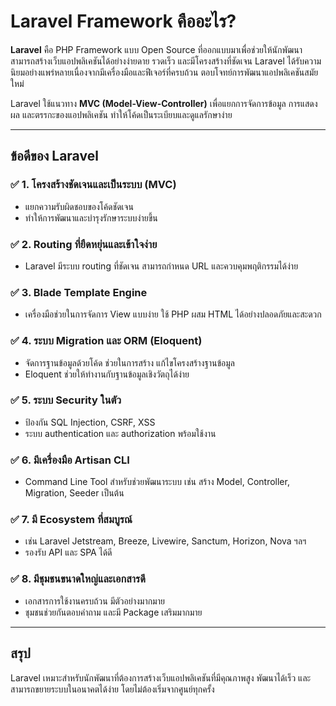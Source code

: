 # Laravel Framework คืออะไร?

**Laravel** คือ PHP Framework แบบ Open Source ที่ออกแบบมาเพื่อช่วยให้นักพัฒนาสามารถสร้างเว็บแอปพลิเคชันได้อย่างง่ายดาย รวดเร็ว และมีโครงสร้างที่ชัดเจน Laravel ได้รับความนิยมอย่างแพร่หลายเนื่องจากมีเครื่องมือและฟีเจอร์ที่ครบถ้วน ตอบโจทย์การพัฒนาแอปพลิเคชันสมัยใหม่

Laravel ใช้แนวทาง **MVC (Model-View-Controller)** เพื่อแยกการจัดการข้อมูล การแสดงผล และตรรกะของแอปพลิเคชัน ทำให้โค้ดเป็นระเบียบและดูแลรักษาง่าย

---

## ข้อดีของ Laravel

### ✅ 1. โครงสร้างชัดเจนและเป็นระบบ (MVC)

- แยกความรับผิดชอบของโค้ดชัดเจน
- ทำให้การพัฒนาและบำรุงรักษาระบบง่ายขึ้น

### ✅ 2. Routing ที่ยืดหยุ่นและเข้าใจง่าย

- Laravel มีระบบ routing ที่ชัดเจน สามารถกำหนด URL และควบคุมพฤติกรรมได้ง่าย

### ✅ 3. Blade Template Engine

- เครื่องมือช่วยในการจัดการ View แบบง่าย ใช้ PHP ผสม HTML ได้อย่างปลอดภัยและสะดวก

### ✅ 4. ระบบ Migration และ ORM (Eloquent)

- จัดการฐานข้อมูลด้วยโค้ด ช่วยในการสร้าง แก้ไขโครงสร้างฐานข้อมูล
- Eloquent ช่วยให้ทำงานกับฐานข้อมูลเชิงวัตถุได้ง่าย

### ✅ 5. ระบบ Security ในตัว

- ป้องกัน SQL Injection, CSRF, XSS
- ระบบ authentication และ authorization พร้อมใช้งาน

### ✅ 6. มีเครื่องมือ Artisan CLI

- Command Line Tool สำหรับช่วยพัฒนาระบบ เช่น สร้าง Model, Controller, Migration, Seeder เป็นต้น

### ✅ 7. มี Ecosystem ที่สมบูรณ์

- เช่น Laravel Jetstream, Breeze, Livewire, Sanctum, Horizon, Nova ฯลฯ
- รองรับ API และ SPA ได้ดี

### ✅ 8. มีชุมชนขนาดใหญ่และเอกสารดี

- เอกสารการใช้งานครบถ้วน มีตัวอย่างมากมาย
- ชุมชนช่วยกันตอบคำถาม และมี Package เสริมมากมาย

---

## สรุป

Laravel เหมาะสำหรับนักพัฒนาที่ต้องการสร้างเว็บแอปพลิเคชันที่มีคุณภาพสูง พัฒนาได้เร็ว และสามารถขยายระบบในอนาคตได้ง่าย โดยไม่ต้องเริ่มจากศูนย์ทุกครั้ง
